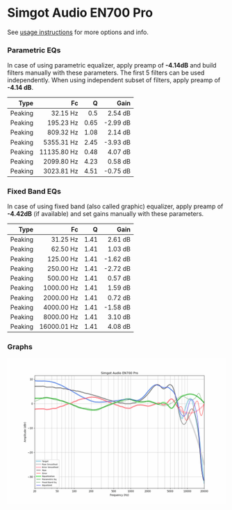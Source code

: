 # Simgot Audio EN700 Pro
See [usage instructions](https://github.com/jaakkopasanen/AutoEq#usage) for more options and info.

### Parametric EQs
In case of using parametric equalizer, apply preamp of **-4.14dB** and build filters manually
with these parameters. The first 5 filters can be used independently.
When using independent subset of filters, apply preamp of **-4.14 dB**.

| Type    | Fc          |    Q | Gain     |
|--------:|------------:|-----:|---------:|
| Peaking | 32.15 Hz    | 0.5  | 2.54 dB  |
| Peaking | 195.23 Hz   | 0.65 | -2.99 dB |
| Peaking | 809.32 Hz   | 1.08 | 2.14 dB  |
| Peaking | 5355.31 Hz  | 2.45 | -3.93 dB |
| Peaking | 11135.80 Hz | 0.48 | 4.07 dB  |
| Peaking | 2099.80 Hz  | 4.23 | 0.58 dB  |
| Peaking | 3023.81 Hz  | 4.51 | -0.75 dB |

### Fixed Band EQs
In case of using fixed band (also called graphic) equalizer, apply preamp of **-4.42dB**
(if available) and set gains manually with these parameters.

| Type    | Fc          |    Q | Gain     |
|--------:|------------:|-----:|---------:|
| Peaking | 31.25 Hz    | 1.41 | 2.61 dB  |
| Peaking | 62.50 Hz    | 1.41 | 1.03 dB  |
| Peaking | 125.00 Hz   | 1.41 | -1.62 dB |
| Peaking | 250.00 Hz   | 1.41 | -2.72 dB |
| Peaking | 500.00 Hz   | 1.41 | 0.57 dB  |
| Peaking | 1000.00 Hz  | 1.41 | 1.59 dB  |
| Peaking | 2000.00 Hz  | 1.41 | 0.72 dB  |
| Peaking | 4000.00 Hz  | 1.41 | -1.58 dB |
| Peaking | 8000.00 Hz  | 1.41 | 3.10 dB  |
| Peaking | 16000.01 Hz | 1.41 | 4.08 dB  |

### Graphs
![](./Simgot%20Audio%20EN700%20Pro.png)